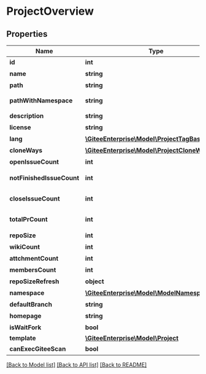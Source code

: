 # ProjectOverview

## Properties

Name | Type | Description | Notes
------------ | ------------- | ------------- | -------------
**id** | **int** | 仓库id | [optional] 
**name** | **string** | 仓库名称 | [optional] 
**path** | **string** | 仓库个性域名 | [optional] 
**pathWithNamespace** | **string** | 仓库namespace_path/path | [optional] 
**description** | **string** | 仓库描述 | [optional] 
**license** | **string** | 仓库许可证 | [optional] 
**lang** | [**\GiteeEnterprise\Model\ProjectTagBase**](ProjectTagBase.md) | 仓库语言 | [optional] 
**cloneWays** | [**\GiteeEnterprise\Model\ProjectCloneWaysBase**](ProjectCloneWaysBase.md) | 仓库克隆方式 | [optional] 
**openIssueCount** | **int** | 仓库内开启的issue数量 | [optional] 
**notFinishedIssueCount** | **int** | 仓库内未完成的issue数量 | [optional] 
**closeIssueCount** | **int** | 仓库内已完成的issue数量 | [optional] 
**totalPrCount** | **int** | 仓库内pull request数量 | [optional] 
**repoSize** | **int** | 仓库大小 | [optional] 
**wikiCount** | **int** | 仓库wiki数量 | [optional] 
**attchmentCount** | **int** | 仓库附件数量 | [optional] 
**membersCount** | **int** | 仓库成员数量 | [optional] 
**repoSizeRefresh** | **object** | 刷新仓库 | [optional] 
**namespace** | [**\GiteeEnterprise\Model\ModelNamespace**](ModelNamespace.md) | 仓库挂载的空间 | [optional] 
**defaultBranch** | **string** | 仓库默认分支 | [optional] 
**homepage** | **string** | 仓库主页地址 | [optional] 
**isWaitFork** | **bool** | 仓库后台处理中 | [optional] 
**template** | [**\GiteeEnterprise\Model\Project**](Project.md) |  | [optional] 
**canExecGiteeScan** | **bool** | 是否可以执行scan扫描 | [optional] 

[[Back to Model list]](../../README.md#documentation-for-models) [[Back to API list]](../../README.md#documentation-for-api-endpoints) [[Back to README]](../../README.md)


